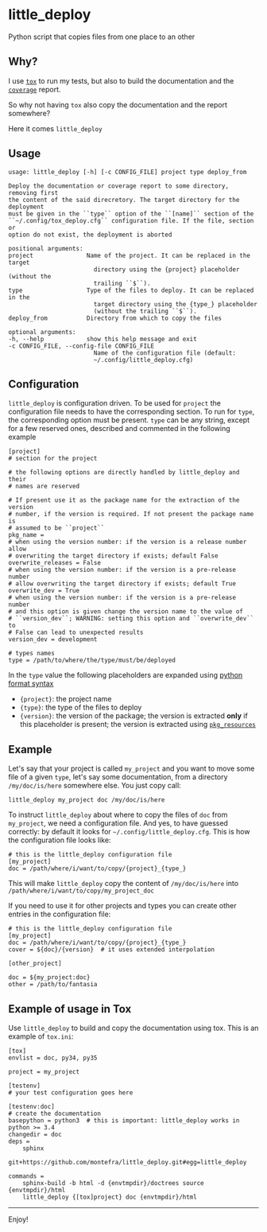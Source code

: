 # little_deploy

Python script that copies files from one place to an other

## Why?

I use [``tox``](http://tox.readthedocs.org/en/latest/) to run my tests, but also
to build the documentation and the
[``coverage``](https://pypi.python.org/pypi/coverage) report.

So why not having ``tox`` also copy the documentation and the report somewhere?

Here it comes ``little_deploy``

## Usage

    usage: little_deploy [-h] [-c CONFIG_FILE] project type deploy_from

    Deploy the documentation or coverage report to some directory, removing first
    the content of the said direcretory. The target directory for the deployment
    must be given in the ``type`` option of the ``[name]`` section of the
    ``~/.config/tox_deploy.cfg`` configuration file. If the file, section or
    option do not exist, the deployment is aborted

    positional arguments:
    project               Name of the project. It can be replaced in the target
                            directory using the {project} placeholder (without the
                            trailing ``$``).
    type                  Type of the files to deploy. It can be replaced in the
                            target directory using the {type_} placeholder
                            (without the trailing ``$``).
    deploy_from           Directory from which to copy the files

    optional arguments:
    -h, --help            show this help message and exit
    -c CONFIG_FILE, --config-file CONFIG_FILE
                            Name of the configuration file (default:
                            ~/.config/little_deploy.cfg)

## Configuration

``little_deploy`` is configuration driven. To be used for ``project`` the
configuration file needs to have the corresponding section. To run for ``type``,
the corresponding option must be present. ``type`` can be any string, except for
a few reserved ones, described and commented in the following example

    [project]
    # section for the project

    # the following options are directly handled by little_deploy and their
    # names are reserved

    # If present use it as the package name for the extraction of the version
    # number, if the version is required. If not present the package name is
    # assumed to be ``project``
    pkg_name = 
    # when using the version number: if the version is a release number allow
    # overwriting the target directory if exists; default False
    overwrite_releases = False
    # when using the version number: if the version is a pre-release number
    # allow overwriting the target directory if exists; default True
    overwrite_dev = True
    # when using the version number: if the version is a pre-release number
    # and this option is given change the version name to the value of
    # ``version_dev``; WARNING: setting this option and ``overwrite_dev`` to
    # False can lead to unexpected results
    version_dev = development

    # types names
    type = /path/to/where/the/type/must/be/deployed

In the ``type`` value the following placeholders are expanded using [python
format
syntax](https://docs.python.org/3/library/string.html#custom-string-formatting)

* ``{project}``: the project name
* ``{type}``: the type of the files to deploy
* ``{version}``: the version of the package; the version is extracted **only**
  if this placeholder is present; the version is extracted using
  [``pkg_resources``](https://pythonhosted.org/setuptools/pkg_resources.html)

## Example

Let's say that your project is called ``my_project`` and you want to move some
file of a given ``type``, let's say some documentation, from a directory
``/my/doc/is/here`` somewhere else. You just copy call:

    little_deploy my_project doc /my/doc/is/here

To instruct ``little_deploy`` about where to copy the files of ``doc`` from
``my_project``, we need a configuration file. And yes, to have guessed
correctly: by default it looks for ``~/.config/little_deploy.cfg``. This is how
the configuration file looks like:

    # this is the little_deploy configuration file
    [my_project]
    doc = /path/where/i/want/to/copy/{project}_{type_}

This will make ``little_deploy`` copy the content of ``/my/doc/is/here`` into
``/path/where/i/want/to/copy/my_project_doc``

If you need to use it for other projects and types you can create other entries
in the configuration file:

    # this is the little_deploy configuration file
    [my_project]
    doc = /path/where/i/want/to/copy/{project}_{type_}
    cover = ${doc}/{version}  # it uses extended interpolation

    [other_project]

    doc = ${my_project:doc}
    other = /path/to/fantasia

## Example of usage in Tox

Use ``little_deploy`` to build and copy the documentation using tox. This is an
example of ``tox.ini``:

    [tox]
    envlist = doc, py34, py35

    project = my_project

    [testenv]
    # your test configuration goes here

    [testenv:doc]
    # create the documentation
    basepython = python3  # this is important: little_deploy works in python >= 3.4
    changedir = doc
    deps =
        sphinx
        git+https://github.com/montefra/little_deploy.git#egg=little_deploy

    commands =
        sphinx-build -b html -d {envtmpdir}/doctrees source {envtmpdir}/html
        little_deploy {[tox]project} doc {envtmpdir}/html


----

Enjoy!
